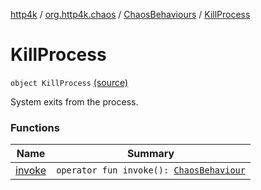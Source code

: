 [http4k](../../../index.md) / [org.http4k.chaos](../../index.md) / [ChaosBehaviours](../index.md) / [KillProcess](./index.md)

# KillProcess

`object KillProcess` [(source)](https://github.com/http4k/http4k/blob/master/http4k-testing-chaos/src/main/kotlin/org/http4k/chaos/ChaosBehaviours.kt#L116)

System exits from the process.

### Functions

| Name | Summary |
|---|---|
| [invoke](invoke.md) | `operator fun invoke(): `[`ChaosBehaviour`](../../-chaos-behaviour.md) |
